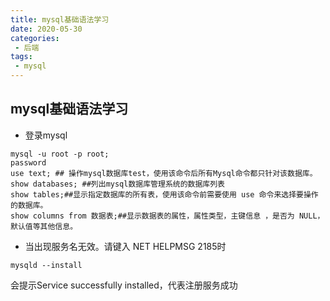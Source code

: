 ```yaml
--- 
title: mysql基础语法学习
date: 2020-05-30
categories: 
 - 后端
tags: 
 - mysql
---
```


## mysql基础语法学习

* 登录mysql
```shell
mysql -u root -p root;
password
use text; ## 操作mysql数据库test，使用该命令后所有Mysql命令都只针对该数据库。
show databases; ##列出mysql数据库管理系统的数据库列表
show tables;##显示指定数据库的所有表，使用该命令前需要使用 use 命令来选择要操作的数据库。
show columns from 数据表;##显示数据表的属性，属性类型，主键信息 ，是否为 NULL，默认值等其他信息。
```

* 当出现服务名无效。请键入 NET HELPMSG 2185时
```shell
mysqld --install
```
会提示Service successfully installed，代表注册服务成功


